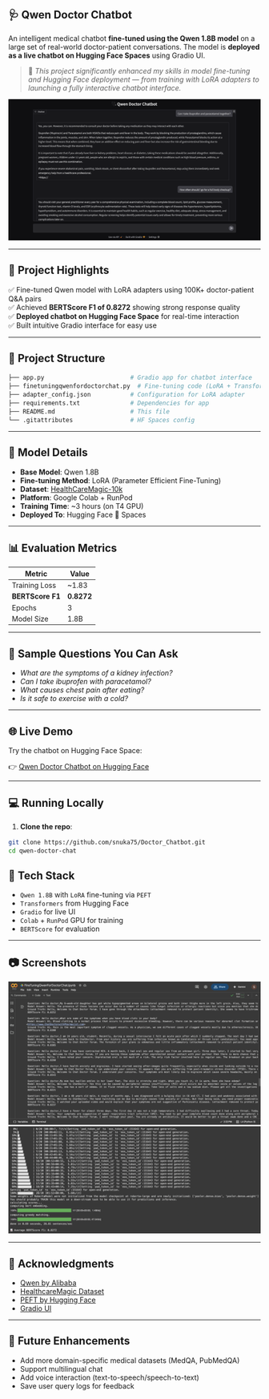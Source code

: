 
## 🩺 Qwen Doctor Chatbot

An intelligent medical chatbot **fine-tuned using the Qwen 1.8B model** on a large set of real-world doctor-patient conversations. The model is **deployed as a live chatbot on Hugging Face Spaces** using Gradio UI.

> 🔧 *This project significantly enhanced my skills in model fine-tuning and Hugging Face deployment — from training with LoRA adapters to launching a fully interactive chatbot interface.*


![Chatbot Screenshot](ChatBot.png)

---

## 🚀 Project Highlights

✅ Fine-tuned Qwen model with LoRA adapters using 100K+ doctor-patient Q&A pairs  
✅ Achieved **BERTScore F1 of 0.8272** showing strong response quality  
✅ **Deployed chatbot on Hugging Face Space** for real-time interaction  
✅ Built intuitive Gradio interface for easy use  

---

## 📁 Project Structure

```bash
├── app.py                        # Gradio app for chatbot interface
├── finetuningqwenfordoctorchat.py  # Fine-tuning code (LoRA + Transformers)
├── adapter_config.json           # Configuration for LoRA adapter
├── requirements.txt              # Dependencies for app
├── README.md                     # This file              
└── .gitattributes                # HF Spaces config
```

---

## 🤖 Model Details

- **Base Model**: Qwen 1.8B
- **Fine-tuning Method**: LoRA (Parameter Efficient Fine-Tuning)
- **Dataset**: [HealthCareMagic-10k](https://www.kaggle.com/datasets/punyaslokaprusty/chatdoctor)
- **Platform**: Google Colab + RunPod
- **Training Time**: ~3 hours (on T4 GPU)
- **Deployed To**: Hugging Face 🤗 Spaces

---

## 📊 Evaluation Metrics

| Metric             | Value    |
|--------------------|----------|
| Training Loss      | ~1.83    |
| **BERTScore F1**   | **0.8272** |
| Epochs             | 3        |
| Model Size         | 1.8B     |

---

## 🧪 Sample Questions You Can Ask

- *What are the symptoms of a kidney infection?*  
- *Can I take ibuprofen with paracetamol?*  
- *What causes chest pain after eating?*  
- *Is it safe to exercise with a cold?*  

---

## 🌐 Live Demo

Try the chatbot on Hugging Face Space:

👉 [Qwen Doctor Chatbot on Hugging Face](https://huggingface.co/spaces/snuka75/qwen-doctor-chat)

---

## 💻 Running Locally

1. **Clone the repo**:
```bash
git clone https://github.com/snuka75/Doctor_Chatbot.git
cd qwen-doctor-chat
```

## 🧠 Tech Stack

- `Qwen 1.8B` with `LoRA` fine-tuning via `PEFT`
- `Transformers` from Hugging Face
- `Gradio` for live UI
- `Colab` + `RunPod` GPU for training
- `BERTScore` for evaluation

---

## 📷 Screenshots

![Sample results](1.png)
![Accuracy](2.png)

---

## 🙏 Acknowledgments

- [Qwen by Alibaba](https://huggingface.co/Qwen)
- [HealthcareMagic Dataset](https://www.kaggle.com/punyaslokaprusty/chatdoctor)
- [PEFT by Hugging Face](https://github.com/huggingface/peft)
- [Gradio UI]([https://89ad3a3fcd195b4bf6.gradio.live])

---

## 🔮 Future Enhancements

- Add more domain-specific medical datasets (MedQA, PubMedQA)
- Support multilingual chat
- Add voice interaction (text-to-speech/speech-to-text)
- Save user query logs for feedback

